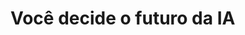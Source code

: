 <!DOCTYPE html>

<html lang="pt-BR">
  <head>
    <meta charset="UTF-8" />
    <meta name="viewport" content="width=device-width, initial-scale=1.0" />
    <link rel="stylesheet" href="style.css" />
    <title>Você decide o futuro da I.A.</title>
  </head>

<body>
  <div class="caixa-principal">
    <h1>Você decide o futuro da IA</h1>
    <div class="caixa-perguntas"></div>
    <div class="caixa-alternativas"></div>
    <div class="caixa-resultado"></div>
    <p class="texto-resultado"></p>
  </div>
</body>
</html>
